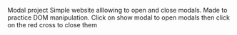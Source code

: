 Modal project
Simple website alllowing to open and close modals.
Made to practice DOM manipulation. Click on show modal to open modals then click on the red cross to close them
